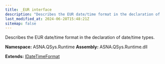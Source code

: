 ```yaml
---
title: _EUR interface
description: "Describes the EUR date/time format in the declaration of date/time types. "
last_modified_at: 2024-06-28T15:48:21Z
sitemap: false
---
```


Describes the EUR date/time format in the declaration of date/time types.

**Namespace:** ASNA.QSys.Runtime
**Assembly:** ASNA.QSys.Runtime.dll

**Extends:** [IDateTimeFormat](/reference/runtime/qsys-runtime/i-date-time-format.html)
<br>
<br>
